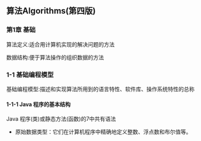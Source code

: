## 算法Algorithms(第四版)

### 第1章 基础

算法定义:适合用计算机实现的解决问题的方法

数据结构:便于算法操作的组织数据的方法

### 1-1 基础编程模型

基础编程模型:描述和实现算法所用到的语言特性、软件库、操作系统特性的总称

#### 1-1-1 Java 程序的基本结构

Java 程序(类)或静态方法(函数)的7中共有语法

- 原始数据类型：它们在计算机程序中精确地定义整数、浮点数和布尔值等。